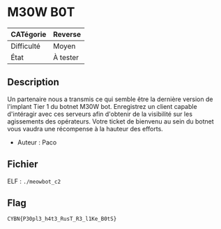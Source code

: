 ﻿# M30W B0T

| CATégorie | Reverse |
|-----------|---------|
| Difficulté | Moyen |
| État       | À tester |

## Description

Un partenaire nous a transmis ce qui semble être la dernière version de l'implant Tier 1 du botnet M30W bot.
Enregistrez un client capable d'intéragir avec ces serveurs afin d'obtenir de la visibilité sur les agissements des opérateurs.
Votre ticket de bienvenu au sein du botnet vous vaudra une récompense à la hauteur des efforts.

- Auteur : Paco

## Fichier

ELF :   `./meowbot_c2`

## Flag

`CYBN{P30pl3_h4t3_RusT_R3_l1Ke_B0tS}`
